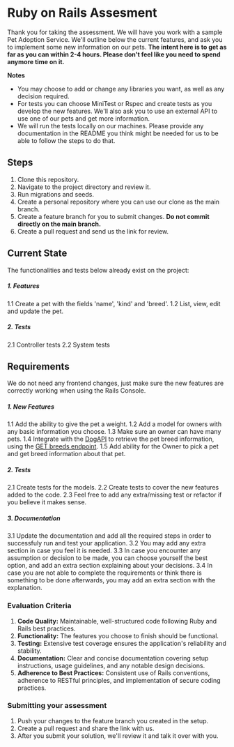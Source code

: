 # Ruby on Rails Assesment
Thank you for taking the assessment. We will have you work with a sample Pet Adoption Service. We'll outline below the current features, and ask you to implement some new information on our pets. **The intent here is to get as far as you can within 2-4 hours. Please don't feel like you need to spend anymore time on it.**

**Notes**
- You may choose to add or change any libraries you want, as well as any decision required.
- For tests you can choose MiniTest or Rspec and create tests as you develop the new features. We'll also ask you to use an external API to use one of our pets and get more information.
- We will run the tests locally on our machines. Please provide any documentation in the README you think might be needed for us to be able to follow the steps to do that.

## Steps

1. Clone this repository.
2. Navigate to the project directory and review it.
3. Run migrations and seeds.
4. Create a personal repository where you can use our clone as the main branch.
5. Create a feature branch for you to submit changes. **Do not commit directly on the main branch.**
6. Create a pull request and send us the link for review.

## Current State
The functionalities and tests below already exist on the project:

##### 1. Features

1.1 Create a pet with the fields 'name', 'kind' and 'breed'.
1.2 List, view, edit and update the pet.

##### 2. Tests

2.1 Controller tests
2.2 System tests

## Requirements
We do not need any frontend changes, just make sure the new features are correctly working when using the Rails Console.

##### 1. New Features

1.1  Add the ability to give the pet a weight.
1.2 Add a model for owners with any basic information you choose.
1.3 Make sure an owner can have many pets.
1.4 Integrate with the [DogAPI](https://dogapi.dog/) to retrieve the pet breed information, using the [GET breeds endpoint](https://dogapi.dog/docs/api-v2).
1.5 Add ability for the Owner to pick a pet and get breed information about that pet.

##### 2. Tests

2.1 Create tests for the models.
2.2 Create tests to cover the new features added to the code.
2.3 Feel free to add any extra/missing test or refactor if you believe it makes sense.

##### 3. Documentation

3.1 Update the documentation and add all the required steps in order to successfuly run and test your application.
3.2 You may add any extra section in case you feel it is needed.
3.3 In case you encounter any assumption or decision to be made, you can choose yourself the best option, and add an extra section explaining about your decisions.
3.4 In case you are not able to complete the requirements or think there is something to be done afterwards, you may add an extra section with the explanation.

### Evaluation Criteria

1. **Code Quality:** Maintainable, well-structured code following Ruby and Rails best practices.
2. **Functionality:** The features you choose to finish should be functional.
3. **Testing:** Extensive test coverage ensures the application's reliability and stability.
4. **Documentation:** Clear and concise documentation covering setup instructions, usage guidelines, and any notable design decisions.
5. **Adherence to Best Practices:** Consistent use of Rails conventions, adherence to RESTful principles, and implementation of secure coding practices.

### Submitting your assessment

1. Push your changes to the feature branch you created in the setup.
2. Create a pull request and share the link with us.
3. After you submit your solution, we'll review it and talk it over with you.
